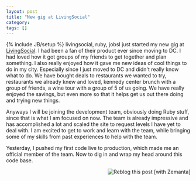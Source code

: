 ```yaml
---
layout: post
title: "New gig at LivingSocial"
category:
tags: []
---
```

{% include JB/setup %}
livingsocial, ruby, jobsI just started my new gig at <a href="http://livingsocial.com">LivingSocial</a>. I had been a fan of their product ever since moving to DC. I had loved how it got groups of my friends to get together and plan something. I also really enjoyed how it gave me new ideas of cool things to do in my city. Especially since I just moved to DC and didn't really know what to do. We have bought deals to restaurants we wanted to try, restaurants we already knew and loved, kennedy center brunch with a group of friends, a wine tour with a group of 5 of us going. We have really enjoyed the savings, but even more so that it helps get us out there doing and trying new things.

Anyways I will be joining the development team, obviously doing Ruby stuff, since that is what I am focused on now. The team is already impressive and has accomplished a lot and scaled the site to request levels I have yet to deal with. I am excited to get to work and learn with the team, while bringing some of my skills from past experiences to help with the team. 

Yesterday, I pushed my first code live to production, which made me an official member of the team. Now to dig in and wrap my head around this code base. 

<div class="zemanta-pixie" style="margin-top:10px;height:15px"><a class="zemanta-pixie-a" href="http://reblog.zemanta.com/zemified/5df197a5-7f10-440c-bac4-5b6890b06322/" title="Reblog this post [with Zemanta]"><img class="zemanta-pixie-img" src="http://img.zemanta.com/reblog_e.png?x-id=5df197a5-7f10-440c-bac4-5b6890b06322" alt="Reblog this post [with Zemanta]" style="border:none;float:right"></a><span class="zem-script more-related pretty-attribution"><script type="text/javascript" src="http://static.zemanta.com/readside/loader.js" defer="defer"></script></span></div>